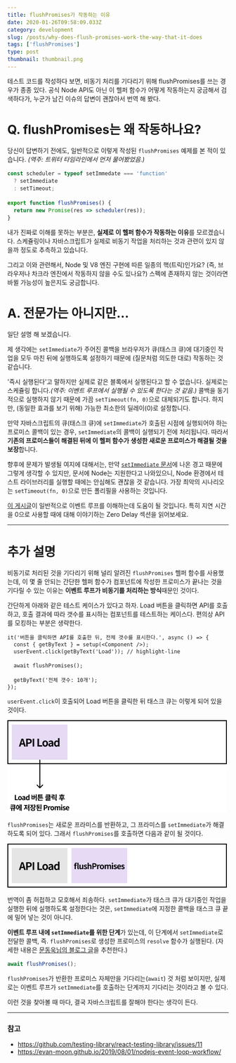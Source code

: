 ```yaml
---
title: flushPromises가 작동하는 이유
date: 2020-01-26T09:58:09.033Z
category: development
slug: /posts/why-does-flush-promises-work-the-way-that-it-does
tags: ['flushPromises']
type: post
thumbnail: thumbnail.png
---
```


테스트 코드를 작성하다 보면, 비동기 처리를 기다리기 위해 flushPromises를 쓰는 경우가 종종 있다. 공식 Node API도 아닌 이 헬퍼 함수가 어떻게 작동하는지 궁금해서 검색하다가, 누군가 남긴 이슈의 답변이 괜찮아서 번역 해 봤다.

<!-- end -->

# Q. flushPromises는 왜 작동하나요?

당신이 답변하기 전에도, 일반적으로 이렇게 작성된 `flushPromises` 예제를 본 적이 있습니다.
_(역주: 트위터 타임라인에서 먼저 물어봤었음.)_

```js
const scheduler = typeof setImmedate === 'function'
  ? setImmediate
  : setTimeout;

export function flushPromises() {
  return new Promise(res => scheduler(res));
}
```

내가 진짜로 이해를 못하는 부분은, **실제로 이 헬퍼 함수가 작동하는 이유**를 모르겠습니다.
스케쥴링이나 자바스크립트가 실제로 비동기 작업을 처리하는 것과 관련이 있지 않을까 정도로 추측하고 있습니다.

그리고 이와 관련해서, Node 및 V8 엔진 구현에 따른 일종의 핵(트릭)인가요?
(즉, 브라우저나 차크라 엔진에서 작동하지 않을 수도 있나요?)
스펙에 존재하지 않는 것이라면 바뀔 가능성이 높은지도 궁금합니다.

# A. 전문가는 아니지만...

일단 설명 해 보겠습니다.

제 생각에는 `setImmediate`가 주어진 콜백을 브라우저가 큐(태스크 큐)에 대기중인 작업을 모두 마친 뒤에 실행하도록 설정하기 때문에 (질문처럼 의도한 대로) 작동하는 것 같습니다.

'즉시 실행된다'고 말하지만 실제로 같은 블록에서 실행된다고 할 수 없습니다.
실제로는 스케쥴링 합니다._(역주: 이벤트 루프에서 실행될 수 있도록 한다는 것 같음.)_
콜백을 동기적으로 실행하지 않기 때문에 가끔 `setTimeout(fn, 0)`으로 대체되기도 합니다.
하지만, (동일한 효과를 보기 위해) 가능한 최소한의 딜레이(0)로 설정합니다.

만약 자바스크립트의 큐(태스크 큐)에 `setImmediate`가 호출된 시점에 실행되어야 하는 프로미스 콜백이 있는 경우, `setImmediate`의 콜백이 실행되기 전에 처리됩니다.
따라서 **기존의 프로미스들이 해결된 뒤에 이 헬퍼 함수가 생성한 새로운 프로미스가 해결될 것을 보장**합니다.

향후에 문제가 발생될 여지에 대해서는,
만약 [`setImmediate` 문서](https://developer.mozilla.org/en-US/docs/Web/API/Window/setImmediate)에 나온 경고 때문에 그렇게 생각할 수 있지만, 문서에 Node는 지원한다고 나와있으니, Node 환경에서 테스트 라이브러리를 실행할 때에는 안심해도 괜찮을 것 같습니다.
가장 최악의 시나리오는 `setTimeout(fn, 0)`으로 만든 폴리필을 사용하는 것입니다.

[이 게시글](https://developer.mozilla.org/ko/docs/Web/JavaScript/EventLoop)이 일반적으로 이벤트 루프를 이해하는데 도움이 될 것입니다.
특히 지연 시간을 0으로 사용할 때에 대해 이야기하는 Zero Delay 섹션을 읽어보세요.

---

# 추가 설명

비동기로 처리된 것을 기다리기 위해 널리 알려진 `flushPromises` 헬퍼 함수를 사용했는데,
이 몇 줄 안되는 간단한 헬퍼 함수가 컴포넌트에 작성한 프로미스가 끝나는 것을 기다릴 수 있는 이유는
**이벤트 루프가 비동기를 처리하는 방식**때문인 것이다.

간단하게 아래와 같은 테스트 케이스가 있다고 하자.
Load 버튼을 클릭하면 API를 호출하고, 호출 결과에 따라 갯수를 표시하는 컴포넌트를 테스트하는 케이스다.
편의상 API를 모킹하는 부분은 생략한다.

```tsx
it('버튼을 클릭하면 API를 호출한 뒤, 전체 갯수를 표시한다.', async () => {
  const { getByText } = setup(<Component />);
  userEvent.click(getByText('Load')); // highlight-line

  await flushPromises();

  getByText('전체 갯수: 10개');
});
```

`userEvent.click`이 호출되어 Load 버튼을 클릭한 뒤 태스크 큐는 이렇게 되어 있을 것이다.

![디자이너들이 왜 느낌만 봐 달라고 하는지 알 것 같다.](1.png)

`flushPromises`는 새로운 프라미스를 반환하고, 그 프라미스를 `setImmediate`가 해결하도록 되어 있다.
그래서 `flushPromises`를 호출하면 다음과 같이 될 것이다.

![flushPromises가 생성한 프로미스가 추가되었다.](2.png)

번역이 좀 허접하고 모호해서 죄송하다. `setImmediate`가 태스크 큐가 대기중인 작업을 실행한 뒤에 실행하도록 설정한다는 것은,
`setImmediate`에 지정한 콜백을 태스크 큐 끝에 밀어 넣는 것이 아니다.

**이벤트 루프 내에 `setImmediate`를 위한 단계**가 있는데,
이 단계에서 `setImmediate`로 전달한 콜백, 즉. `flushPromises`로 생성한 프로미스의 `resolve` 함수가 실행된다.
(자세한 내용은 [문동욱님의 블로그 글](https://evan-moon.github.io/2019/08/01/nodejs-event-loop-workflow/)을 추천한다.)

```ts
await flushPromises();
```

`flushPromises`가 반환한 프로미스 자체만을 기다리는(`await`) 것 처럼 보이지만,
실제로는 이벤트 루프가 `setImmediate`를 호출하는 단계까지 기다리는 것이라고 볼 수 있다.

이런 것을 찾아볼 때 마다, 결국 자바스크립트를 잘해야 한다는 생각이 든다.

---

### 참고

- https://github.com/testing-library/react-testing-library/issues/11
- https://evan-moon.github.io/2019/08/01/nodejs-event-loop-workflow/
